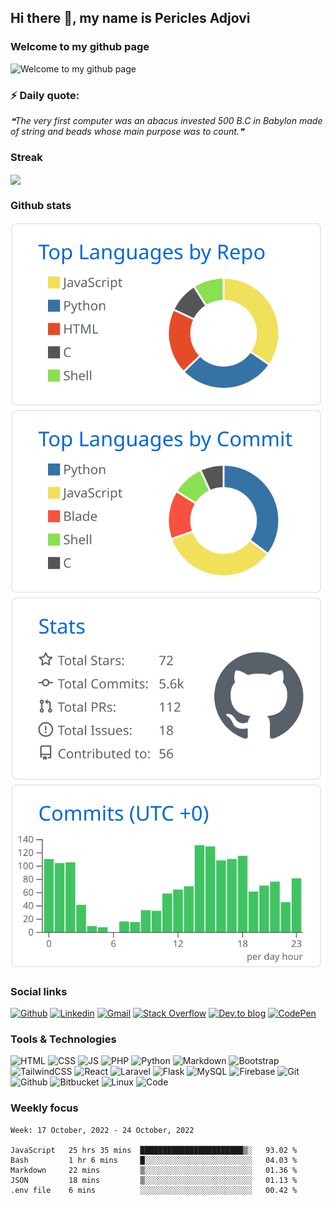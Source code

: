 ## Hi there 👋, my name is Pericles Adjovi


### Welcome to my github page
![Welcome to my github page ](images/github%20profile.gif)




### ⚡ Daily quote: 
<!--STARTS_HERE_QUOTE_README-->
<i>❝The very first computer was an abacus invested 500 B.C in Babylon made of string and beads whose main purpose was to count.❞</i>
<!--ENDS_HERE_QUOTE_README-->



<!--
### Musical vibes

![Spotify recently played](https://spotify-recently-played-readme.vercel.app/api?user=jnmtkgm9g3byjiiftxmv9hfe6&unique={true|1|on|yes})
-->

### Streak

<a href="https://github-readme-streak-stats.herokuapp.com/?user=Pericles001">
  <img align="center" src="https://github-readme-streak-stats.herokuapp.com/?user=Pericles001" />
</a>


### Github stats

<!--
[![](https://raw.githubusercontent.com/Pericles001/Pericles001/version-2/profile-summary-card-output/github/0-profile-details.svg)](https://github.com/vn7n24fzkq/github-profile-summary-cards)
-->

[![](https://raw.githubusercontent.com/Pericles001/Pericles001/main/profile-summary-card-output/github/1-repos-per-language.svg)](https://github.com/vn7n24fzkq/github-profile-summary-cards) [![](https://raw.githubusercontent.com/Pericles001/Pericles001/main/profile-summary-card-output/github/2-most-commit-language.svg)](https://github.com/vn7n24fzkq/github-profile-summary-cards)
[![](https://raw.githubusercontent.com/Pericles001/Pericles001/main/profile-summary-card-output/github/3-stats.svg)](https://github.com/vn7n24fzkq/github-profile-summary-cards) [![](https://raw.githubusercontent.com/Pericles001/Pericles001/main/profile-summary-card-output/github/4-productive-time.svg)](https://github.com/vn7n24fzkq/github-profile-summary-cards)





<!--
### Trophies
[![trophy](https://github-profile-trophy.vercel.app/?username=Pericles001&column=7)](https://github.com/ryo-ma/github-profile-trophy)
[![Twitter](https://img.shields.io/badge/twitter-%231DA1F2.svg?&style=for-the-badge&logo=twitter&logoColor=white)](https://twitter.com/AdjoviPericles)
-->

### Social links

[![Github](https://img.shields.io/badge/Github-000000?&style=for-the-badge&logo=github&logoColor=white)](https://github.com/Pericles001)
[![Linkedin](https://img.shields.io/badge/linkedin-%230077B5.svg?&style=for-the-badge&logo=linkedin&logoColor=white)](https://www.linkedin.com/in/périclès-adjovi-11ab221a7/)
[![Gmail](https://img.shields.io/badge/gmail-D14836?&style=for-the-badge&logo=gmail&logoColor=white)](periclesadjovi@gmail.com)
[![Stack Overflow](https://img.shields.io/badge/-Stackoverflow-FE7A16?style=for-the-badge&logo=stack-overflow&logoColor=white)](https://stackoverflow.com/users/périclès-adjovi)
[![Dev.to blog](https://img.shields.io/badge/dev.to-0A0A0A?style=for-the-badge&logo=dev.to&logoColor=white)](https://dev.to/Pericles001/) 
[![CodePen](https://img.shields.io/badge/Codepen-000000?style=for-the-badge&logo=codepen&logoColor=white)](https://codepen.io/periclesadjovi)



### Tools & Technologies

![HTML](https://img.shields.io/badge/html5-%23E34F26.svg?style=for-the-badge&logo=html5&logoColor=white) ![CSS](https://img.shields.io/badge/css3-%231572B6.svg?style=for-the-badge&logo=css3&logoColor=white) ![JS](https://img.shields.io/badge/javascript-%23323330.svg?style=for-the-badge&logo=javascript&logoColor=%23F7DF1E) ![PHP](https://img.shields.io/badge/php-%23777BB4.svg?style=for-the-badge&logo=php&logoColor=white)
![Python](https://img.shields.io/badge/python-%2314354C.svg?style=for-the-badge&logo=python&logoColor=white) ![Markdown](https://img.shields.io/badge/markdown-%23000000.svg?style=for-the-badge&logo=markdown&logoColor=white)
![Bootstrap](https://img.shields.io/badge/bootstrap-%23563D7C.svg?style=for-the-badge&logo=bootstrap&logoColor=white) ![TailwindCSS](https://img.shields.io/badge/tailwindcss-%2338B2AC.svg?style=for-the-badge&logo=tailwind-css&logoColor=white) ![React](https://img.shields.io/badge/React-20232A?style=for-the-badge&logo=react&logoColor=61DAFB) ![Laravel](https://img.shields.io/badge/laravel-%23FF2D20.svg?style=for-the-badge&logo=laravel&logoColor=white) ![Flask](https://img.shields.io/badge/flask-%23000.svg?style=for-the-badge&logo=flask&logoColor=white)
![MySQL](https://img.shields.io/badge/mysql-%2300f.svg?style=for-the-badge&logo=mysql&logoColor=white) ![Firebase](https://img.shields.io/badge/firebase-%23039BE5.svg?style=for-the-badge&logo=firebase)
![Git](https://img.shields.io/badge/git-%23F05033.svg?style=for-the-badge&logo=git&logoColor=white)  ![Github](https://img.shields.io/badge/github-%23121011.svg?style=for-the-badge&logo=github&logoColor=white) ![Bitbucket](https://img.shields.io/badge/bitbucket-%230047B3.svg?style=for-the-badge&logo=bitbucket&logoColor=white)
![Linux](https://img.shields.io/badge/Linux-FCC624?style=for-the-badge&logo=linux&logoColor=black) ![Code](https://img.shields.io/badge/VisualStudioCode-0078d7.svg?style=for-the-badge&logo=visual-studio-code&logoColor=white)







<!--
### Contribution graph
![GitHub Activity Graph](https://activity-graph.herokuapp.com/graph?username=Pericles001)  
-->

### Weekly focus

<!--START_SECTION:waka-->
```text
Week: 17 October, 2022 - 24 October, 2022

JavaScript   25 hrs 35 mins  ███████████████████████▒░   93.02 % 
Bash         1 hr 6 mins     █░░░░░░░░░░░░░░░░░░░░░░░░   04.03 % 
Markdown     22 mins         ▒░░░░░░░░░░░░░░░░░░░░░░░░   01.36 % 
JSON         18 mins         ▒░░░░░░░░░░░░░░░░░░░░░░░░   01.13 % 
.env file    6 mins          ░░░░░░░░░░░░░░░░░░░░░░░░░   00.42 % 
```
<!--END_SECTION:waka-->

